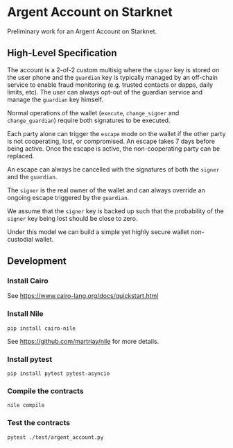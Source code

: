# Argent Account on Starknet

Preliminary work for an Argent Account on Starknet.

## High-Level Specification

The account is a 2-of-2 custom multisig where the `signer` key is stored on the user phone and the `guardian` key is typically  managed by an off-chain service to enable fraud monitoring (e.g. trusted contacts or dapps, daily limits, etc). The user can always opt-out of the guardian service and manage the `guardian` key himself.

Normal operations of the wallet (`execute`, `change_signer` and `change_guardian`) require both signatures to be executed.

Each party alone can trigger the `escape` mode on the wallet if the other party is not cooperating, lost, or compromised. An escape takes 7 days before being active. Once the escape is active, the non-cooperating party can be replaced. 

An escape can always be cancelled with the signatures of both the `signer` and the `guardian`.

The `signer` is the real owner of the wallet and can always override an ongoing escape triggered by the `guardian`.

We assume that the `signer` key is backed up such that the probability of the `signer` key being lost should be close to zero.

Under this model we can build a simple yet highly secure wallet non-custodial wallet.

## Development

### Install Cairo

See https://www.cairo-lang.org/docs/quickstart.html

### Install Nile
```
pip install cairo-nile
```

See https://github.com/martriay/nile for more details.


### Install pytest
```
pip install pytest pytest-asyncio
```

### Compile the contracts
```
nile compile
```

### Test the contracts
```
pytest ./test/argent_account.py
```


